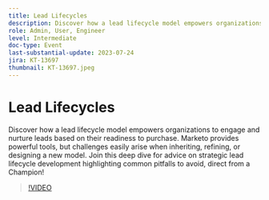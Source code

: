 ```yaml
---
title: Lead Lifecycles
description: Discover how a lead lifecycle model empowers organizations to engage and nurture leads based on their readiness to purchase. Marketo provides powerful tools, but challenges easily arise when inheriting, refining, or designing a new model. Join this deep dive for advice on strategic lead lifecycle development highlighting common pitfalls to avoid, direct from a Champion!
role: Admin, User, Engineer
level: Intermediate
doc-type: Event
last-substantial-update: 2023-07-24
jira: KT-13697
thumbnail: KT-13697.jpeg
---
```


# Lead Lifecycles

Discover how a lead lifecycle model empowers organizations to engage and nurture leads based on their readiness to purchase. Marketo provides powerful tools, but challenges easily arise when inheriting, refining, or designing a new model. Join this deep dive for advice on strategic lead lifecycle development highlighting common pitfalls to avoid, direct from a Champion!

>[!VIDEO](https://video.tv.adobe.com/v/3421711/?learn=on)
